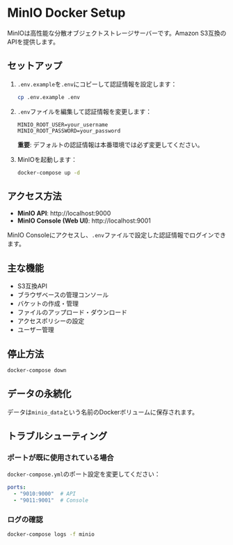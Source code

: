 # MinIO Docker Setup

MinIOは高性能な分散オブジェクトストレージサーバーです。Amazon S3互換のAPIを提供します。

## セットアップ

1. `.env.example`を`.env`にコピーして認証情報を設定します：
   ```bash
   cp .env.example .env
   ```

2. `.env`ファイルを編集して認証情報を変更します：
   ```
   MINIO_ROOT_USER=your_username
   MINIO_ROOT_PASSWORD=your_password
   ```
   
   **重要**: デフォルトの認証情報は本番環境では必ず変更してください。

3. MinIOを起動します：
   ```bash
   docker-compose up -d
   ```

## アクセス方法

- **MinIO API**: http://localhost:9000
- **MinIO Console (Web UI)**: http://localhost:9001

MinIO Consoleにアクセスし、`.env`ファイルで設定した認証情報でログインできます。

## 主な機能

- S3互換API
- ブラウザベースの管理コンソール
- バケットの作成・管理
- ファイルのアップロード・ダウンロード
- アクセスポリシーの設定
- ユーザー管理

## 停止方法

```bash
docker-compose down
```

## データの永続化

データは`minio_data`という名前のDockerボリュームに保存されます。

## トラブルシューティング

### ポートが既に使用されている場合
`docker-compose.yml`のポート設定を変更してください：
```yaml
ports:
  - "9010:9000"  # API
  - "9011:9001"  # Console
```

### ログの確認
```bash
docker-compose logs -f minio
```